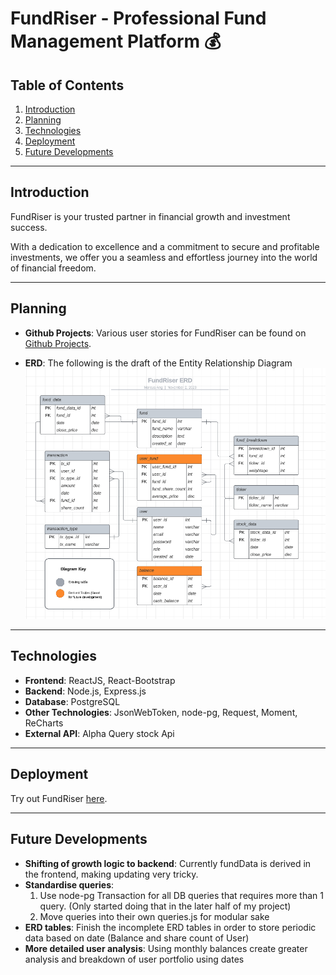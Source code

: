 # FundRiser - Professional Fund Management Platform 💰

## Table of Contents

1. [Introduction](#introduction)
2. [Planning](#planning)
3. [Technologies](#technologies)
4. [Deployment](#deployment)
5. [Future Developments](#future-developments)

---

## Introduction

FundRiser is your trusted partner in financial growth and investment success.

With a dedication to excellence and a commitment to secure and profitable investments, we offer you a seamless and effortless journey into the world of financial freedom.

---

## Planning

- **Github Projects**: Various user stories for FundRiser can be found on [Github Projects](https://github.com/users/marcusawd/projects/2).

- **ERD**: The following is the draft of the Entity Relationship Diagram
  ![ERD](./frontend/public/ERD.png)

---

## Technologies

- **Frontend**: ReactJS, React-Bootstrap
- **Backend**: Node.js, Express.js
- **Database**: PostgreSQL
- **Other Technologies**: JsonWebToken, node-pg, Request, Moment, ReCharts
- **External API**: Alpha Query stock Api

---

## Deployment

Try out FundRiser [here]().

---

## Future Developments

- **Shifting of growth logic to backend**: Currently fundData is derived in the frontend, making updating very tricky.
- **Standardise queries**:
  1. Use node-pg Transaction for all DB queries that requires more than 1 query. (Only started doing that in the later half of my project)
  2. Move queries into their own queries.js for modular sake
- **ERD tables**: Finish the incomplete ERD tables in order to store periodic data based on date (Balance and share count of User)
- **More detailed user analysis**: Using monthly balances create greater analysis and breakdown of user portfolio using dates
